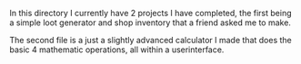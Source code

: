 In this directory I currently have 2 projects I have completed, the first being a simple loot generator and shop inventory
that a friend asked me to make.

The second file is a just a slightly advanced calculator I made that does the basic 4 mathematic operations, all within a 
userinterface.
